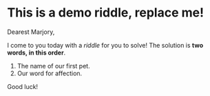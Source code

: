 # This is a demo riddle, replace me!

Dearest Marjory,

I come to you today with a *riddle* for you to solve! The solution is **two words, in this order**.

1. The name of our first pet.
2. Our word for affection.

Good luck!